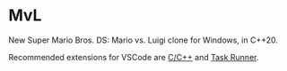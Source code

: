 # MvL
 New Super Mario Bros. DS: Mario vs. Luigi clone for Windows, in C++20.
 
 Recommended extensions for VSCode are [C/C++](https://marketplace.visualstudio.com/items?itemName=ms-vscode.cpptools) and [Task Runner](https://marketplace.visualstudio.com/items?itemName=SanaAjani.taskrunnercode).
 
